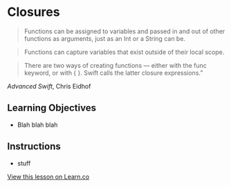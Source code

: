 # Closures



> Functions can be assigned to variables and passed in and out of other functions as arguments, just as an Int or a String can be.

> Functions can capture variables that exist outside of their local scope.

> There are two ways of creating functions — either with the func keyword, or with { }. Swift calls the latter closure expressions.”

*Advanced Swift*, Chris Eidhof

## Learning Objectives

* Blah blah blah




## Instructions

*  stuff


<a href='https://learn.co/lessons/Closures' data-visibility='hidden'>View this lesson on Learn.co</a>
